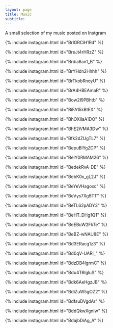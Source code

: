 ```yaml
---
layout: page
title: Music
subtitle:
---
```


A small selection of my music posted on Instgram

{% include instagram.html id="BrlGRCiH1Rd" %}

{% include instagram.html id="BreJt4rHRzZ" %}

{% include instagram.html id="Brdia8an1_B" %}

{% include instagram.html id="BrYHdn2Hhhh" %}

{% include instagram.html id="BrTkobRnoyU" %}

{% include instagram.html id="BrA4HBEAmaR" %}

{% include instagram.html id="Bow2I9PBhtb" %}

{% include instagram.html id="BiFA15kBtEX" %}

{% include instagram.html id="BhOXiIaA1DO" %}

{% include instagram.html id="BhE2iVMA3Dw" %}

{% include instagram.html id="Bfk2dZUgTL7" %}

{% include instagram.html id="BepuBlYgZCP" %}

{% include instagram.html id="BelY0RMAM26" %}

{% include instagram.html id="BedekRvA-DE" %}

{% include instagram.html id="BebK0x_gL2J" %}

{% include instagram.html id="BeYeVHagoxc" %}

{% include instagram.html id="BeVys7Xg6TT" %}

{% include instagram.html id="BeTL62pADY3" %}

{% include instagram.html id="BeHT_DHg1Q1" %}

{% include instagram.html id="BeEBuW2FkTe" %}

{% include instagram.html id="BeBZ-wNAU8E" %}

{% include instagram.html id="Bd3ERacg1z3" %}

{% include instagram.html id="Bd0qV-UARi_" %}

{% include instagram.html id="BdzDB4lgrmC" %}

{% include instagram.html id="Bdu4T6IgluS" %}

{% include instagram.html id="Bdk6AeHgzJB" %}

{% include instagram.html id="BdiZuW5gOZ2" %}

{% include instagram.html id="BdfsuDVgdAr" %}

{% include instagram.html id="BddQkwXgnIw" %}

{% include instagram.html id="BdajbDiAg_A" %}

<script async src="//www.instagram.com/embed.js"></script>
